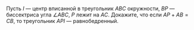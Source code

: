 Пусть   $I$ — центр вписанной в треугольник $ABC$  окружности,  $BP$ — биссектриса угла  $\angle ABC$, $P$ лежит на  $AC$. Докажите, что если  $AP+AB=CB$, то треугольник  $API$ — равнобедренный.
